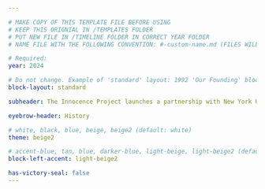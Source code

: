 ```yaml
---

# MAKE COPY OF THIS TEMPLATE FILE BEFORE USING
# KEEP THIS ORIGNIAL IN /TEMPLATES FOLDER
# PUT NEW FILE IN /TIMELINE FOLDER IN CORRECT YEAR FOLDER
# NAME FILE WITH THE FOLLOWING CONVENTION: #-custom-name.md (FILES WILL BE DISPLAYED IN SORTED NUMBER ORDER)

# Required:
year: 2024

# Do not change. Example of 'standard' layout: 1992 'Our Founding' block. 
block-layout: standard

subheader: The Innocence Project launches a partnership with New York University School of Law that expands its capacity and amplifies its impact. 

eyebrow-header: History

# white, black, blue, beige, beige2 (default: white)
theme: beige2

# accent-blue, tan, blue, darker-blue, light-beige, light-beige2 (default: light-beige)
block-left-accent: light-beige2 

has-victory-seal: false
---
```

